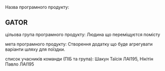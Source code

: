 <p>Назва програмного продукту: <h2>GATOR</h2></p>
<p>цільова група програмного продукту: Людина що переміщуєтся помісту</p>
<p>мета програмного продукту: Створення додатку що буде агрегувати варіанти шляху для поїздки.</p>
<p>список учасників команди (ПІБ та група): Шакун Таїсія ЛАІ195, Нікітін Павло ЛАІ195</p>
